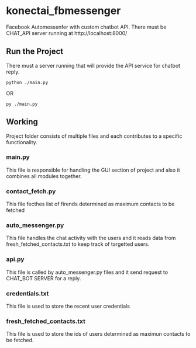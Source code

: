 # konectai_fbmessenger
Facebook Automessenfer with custom chatbot API.
There must be CHAT_API server running at http://localhost:8000/


## Run the Project

There must a server running that will provide the API service for chatbot reply.
```
python ./main.py
```
OR
```
py ./main.py
```


## Working
Project folder consists of multiple files and each contributes to a specific functionality.

### main.py

This file is responsible for handling the GUI section of project and also it combines all modules together.

### contact_fetch.py

This file fecthes list of firends determined as maximum contacts to be fetched

### auto_messenger.py

This file handles the chat activity with the users and it reads data from fresh_fetched_contacts.txt to keep track of targetted users.

### api.py

This file is called by auto_messenger.py files and it send request to CHAT_BOT SERVER for a reply.

### credentials.txt

This file is used to store the recent user credentials

### fresh_fetched_contacts.txt

This file is used to store the ids of users determined as maximun contacts to be fetched.




